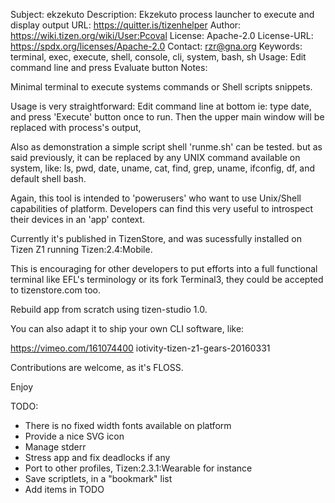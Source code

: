 Subject: ekzekuto
Description: Ekzekuto process launcher to execute and display output
URL: https://quitter.is/tizenhelper
Author: https://wiki.tizen.org/wiki/User:Pcoval
License: Apache-2.0
License-URL: https://spdx.org/licenses/Apache-2.0
Contact: rzr@gna.org
Keywords: terminal, exec, execute, shell, console, cli, system, bash, sh
Usage: Edit command line and press Evaluate button
Notes:

  Minimal terminal to execute systems commands or Shell scripts snippets.

  Usage is very straightforward:
   Edit command line at bottom ie: type date,
   and press 'Execute' button once to run.
   Then the upper main window will be replaced with process's output,

  Also as demonstration a simple script shell 'runme.sh' can be tested.
   but as said previously,
   it can be replaced by any UNIX command available on system, like:
   ls, pwd, date, uname, cat, find, grep, uname, ifconfig, df,
   and default shell bash.

  Again, this tool is intended to 'powerusers'
   who want to use Unix/Shell capabilities of platform.
  Developers can find this very useful to introspect
   their devices in an 'app' context.

  Currently it's published in TizenStore,
  and was sucessfully installed on Tizen Z1 running Tizen:2.4:Mobile.

  This is encouraging for other developers to put efforts
   into a full functional terminal
   like EFL's terminology or its fork Terminal3,
   they could be accepted to tizenstore.com too.

  Rebuild app from scratch using tizen-studio 1.0.

  You can also adapt it to ship your own CLI software, like:

  https://vimeo.com/161074400 iotivity-tizen-z1-gears-20160331

  Contributions are welcome, as it's FLOSS.

  Enjoy

  TODO:

  - There is no fixed width fonts available on platform
  - Provide a nice SVG icon
  - Manage stderr
  - Stress app and fix deadlocks if any
  - Port to other profiles, Tizen:2.3.1:Wearable for instance
  - Save scriptlets, in a "bookmark" list
  - Add items in TODO
